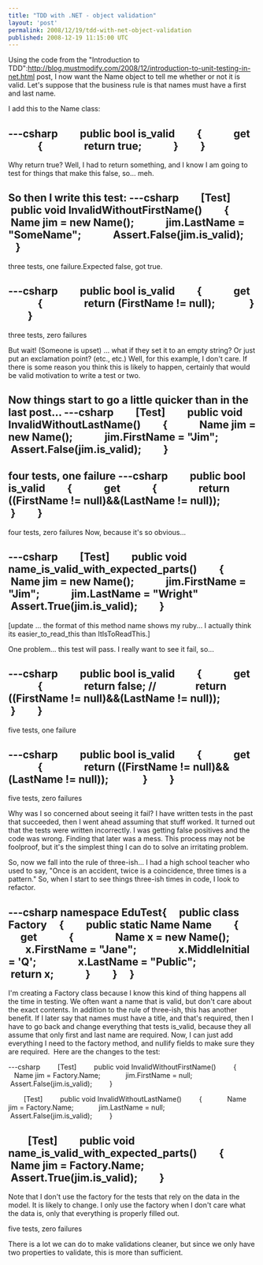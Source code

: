 ```yaml
---
title: "TDD with .NET - object validation"
layout: 'post'
permalink: 2008/12/19/tdd-with-net-object-validation
published: 2008-12-19 11:15:00 UTC
---
```

Using the code from the &quot;Introduction to TDD&quot;:http://blog.mustmodify.com/2008/12/introduction-to-unit-testing-in-net.html post, I now want the Name object to tell me whether or not it is valid. Let's suppose that the business rule is that names must have a first and last name.

I add this to the Name class:

---csharp
        public bool is_valid
        {
            get
            {
                return true;
            }
        }
---

Why return true? Well, I had to return something, and I know I am going to test for things that make this false, so... meh.

So then I write this test:
---csharp
         [Test]
        public void InvalidWithoutFirstName()
        {
            Name jim = new Name();
            jim.LastName = &quot;SomeName&quot;;
            Assert.False(jim.is_valid);
        }
---

three tests, one failure.Expected false, got true.

---csharp
        public bool is_valid
        {
            get
            {
                return (FirstName != null);
             }
        }
---

three tests, zero failures

But wait! (Someone is upset) ... what if they set it to an empty string? Or just put an exclamation point? (etc., etc.) Well, for this example, I don't care. If there is some reason you think this is likely to happen, certainly that would be valid motivation to write a test or two.

Now things start to go a little quicker than in the last post...
---csharp
         [Test]
        public void InvalidWithoutLastName()
        {
            Name jim = new Name();
            jim.FirstName = &quot;Jim&quot;;
            Assert.False(jim.is_valid);
        }
---

four tests, one failure
---csharp
        public bool is_valid
        {
            get
            {
                return ((FirstName != null)&amp;&amp;(LastName != null));
             }
        }
---

four tests, zero failures
Now, because it's so obvious... 

---csharp
         [Test]
        public void name_is_valid_with_expected_parts()
        {
            Name jim = new Name();
            jim.FirstName = &quot;Jim&quot;;
            jim.LastName = &quot;Wright&quot;
            Assert.True(jim.is_valid);
        }
---

[update ... the format of this method name shows my ruby... I actually think its easier_to_read_this than ItIsToReadThis.]

One problem... this test will pass. I really want to see it fail, so...

---csharp
         public bool is_valid
        {
            get
            {
                return false;
//                return ((FirstName != null)&amp;&amp;(LastName != null));
             } 
       }
---

five tests, one failure

---csharp
        public bool is_valid
        {
            get
            {
                return ((FirstName != null)&amp;&amp;(LastName != null)); 
            }
        }
---

five tests, zero failures

Why was I so concerned about seeing it fail? I have written tests in the past that succeeded, then I went ahead assuming that stuff worked. It turned out that the tests were written incorrectly. I was getting false positives and the code was wrong. Finding that later was a mess. This process may not be foolproof, but it's the simplest thing I can do to solve an irritating problem.

So, now we fall into the rule of three-ish... I had a high school teacher who used to say, &quot;Once is an accident, twice is a coincidence, three times is a pattern.&quot; So, when I start to see things three-ish times in code, I look to refactor.

---csharp
namespace EduTest{
    public class Factory
    {
        public static Name Name
        {
            get
            {
                Name x = new Name();
                x.FirstName = &quot;Jane&quot;;
                x.MiddleInitial = 'Q';
                x.LastName = &quot;Public&quot;;
                return x;
            }
        }
    }
---

I'm creating a Factory class because I know this kind of thing happens all the time in testing. We often want a name that is valid, but don't care about the exact contents. In addition to the rule of three-ish, this has another benefit. If I later say that names must have a title, and that's required, then I have to go back and change everything that tests is_valid, because they all assume that only first and last name are required. Now, I can just add everything I need to the factory method, and nullify fields to make sure they are required.  Here are the changes to the test:

---csharp
         [Test]
        public void InvalidWithoutFirstName()
        {
            Name jim = Factory.Name;
            jim.FirstName = null;
            Assert.False(jim.is_valid);
        }

        [Test]
        public void InvalidWithoutLastName()
        {
            Name jim = Factory.Name;
            jim.LastName = null;
            Assert.False(jim.is_valid);
        }

        [Test]
        public void name_is_valid_with_expected_parts()
        {
            Name jim = Factory.Name;
            Assert.True(jim.is_valid);
        }
---

Note that I don't use the factory for the tests that rely on the data in the model. It is likely to change. I only use the factory when I don't care what the data is, only that everything is properly filled out.

five tests, zero failures

There is a lot we can do to make validations cleaner, but since we only have two properties to validate, this is more than sufficient.
